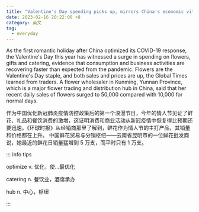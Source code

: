 ```yaml
---
title: "Valentine's Day spending picks up, mirrors China's economic vitality in 2023"
date: 2023-02-16 20:22:00 +8
category: 英文
tag:
  - everyday
---
```


As the first romantic holiday after China optimized its COVID-19 response, the Valentine's Day this year has witnessed a surge in spending on flowers, gifts and catering, evidence that consumption and business activities are recovering faster than expected from the pandemic. Flowers are the Valentine's Day staple, and both sales and prices are up, the Global Times learned from traders. A flower wholesaler in Kunming, Yunnan Province, which is a major flower trading and distribution hub in China, said that her recent daily sales of flowers surged to 50,000 compared with 10,000 for normal days.

作为中国优化新冠肺炎疫情防控政策后的第一个浪漫节日，今年的情人节见证了鲜花、礼品和餐饮消费的激增，这证明消费和商业活动从新冠疫情中恢复得比预期还要迅速。《环球时报》从经销商那里了解到，鲜花作为情人节的主打产品，其销量和价格都在上升。 中国鲜花贸易与分销枢纽——云南省昆明市的一位鲜花批发商说，她最近的鲜花日销量猛增到 5 万支，而平时只有 1 万支。

::: info tips

optimize v. 优化，使...最优化

catering n. 餐饮业，酒席承办

hub n. 中心，枢纽

:::
